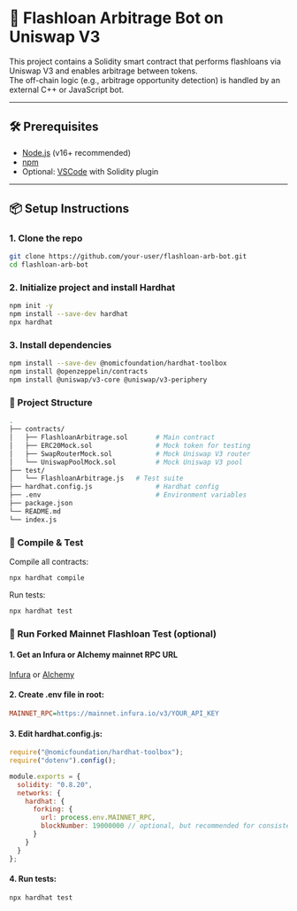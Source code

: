 
# 💸 Flashloan Arbitrage Bot on Uniswap V3

This project contains a Solidity smart contract that performs flashloans via Uniswap V3 and enables arbitrage between tokens.  
The off-chain logic (e.g., arbitrage opportunity detection) is handled by an external C++ or JavaScript bot.

---

## 🛠 Prerequisites

- [Node.js](https://nodejs.org/) (v16+ recommended)
- [npm](https://www.npmjs.com/)
- Optional: [VSCode](https://code.visualstudio.com/) with Solidity plugin

---

## 📦 Setup Instructions

### 1. Clone the repo

```bash
git clone https://github.com/your-user/flashloan-arb-bot.git
cd flashloan-arb-bot
```

### 2. Initialize project and install Hardhat

```bash
npm init -y
npm install --save-dev hardhat
npx hardhat
```

### 3. Install dependencies

```bash
npm install --save-dev @nomicfoundation/hardhat-toolbox
npm install @openzeppelin/contracts
npm install @uniswap/v3-core @uniswap/v3-periphery
```

### 🧱 Project Structure

```bash
.
├── contracts/
│   ├── FlashloanArbitrage.sol       # Main contract
│   ├── ERC20Mock.sol                # Mock token for testing
│   ├── SwapRouterMock.sol           # Mock Uniswap V3 router
│   └── UniswapPoolMock.sol          # Mock Uniswap V3 pool
├── test/
│   └── FlashloanArbitrage.js   # Test suite
├── hardhat.config.js                # Hardhat config
├── .env                             # Environment variables
├── package.json
└── README.md
└── index.js
```

### 🧪 Compile & Test

Compile all contracts:
```bash
npx hardhat compile
```

Run tests:
```bash
npx hardhat test
```

### 🔁 Run Forked Mainnet Flashloan Test (optional)

#### 1. Get an Infura or Alchemy mainnet RPC URL
[Infura](https://www.infura.io/) or [Alchemy](https://www.alchemy.com/)
#### 2. Create .env file in root:
```ini 
MAINNET_RPC=https://mainnet.infura.io/v3/YOUR_API_KEY
```

#### 3. Edit hardhat.config.js:
```js
require("@nomicfoundation/hardhat-toolbox");
require("dotenv").config();

module.exports = {
  solidity: "0.8.20",
  networks: {
    hardhat: {
      forking: {
        url: process.env.MAINNET_RPC,
        blockNumber: 19000000 // optional, but recommended for consistency
      }
    }
  }
};
```

#### 4. Run tests:
```bash
npx hardhat test
```
